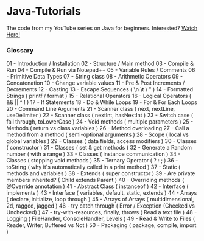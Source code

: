 # Java-Tutorials
The code from my YouTube series on Java for beginners. Interested? [Watch Here!](https://www.youtube.com/playlist?list=PL72Es31dJnK7bCyERqbpgZwlMDf1N18Kv)

### Glossary

01 - Introduction / Installation
02 - Structure / Main method
03 - Compile & Run
04 - Compile & Run via Notepad++
05 - Variable Rules / Comments
06 - Primitive Data Types
07 - String class
08 - Arithmetic Operators
09 - Concatenation
10 - Change variable values
11 - Pre & Post Increments / Decrements
12 - Casting
13 - Escape Sequences ( \n \t \\ \" )
14 - Formatted Strings ( printf / format )
15 - Relational Operators
16 - Logical Operators ( && || ^ ! )
17 - If Statements
18 - Do & While Loops
19 - For & For Each Loops
20 - Command Line Arguments
21 - Scanner class ( next, nextLine, useDelimiter )
22 - Scanner class ( nextInt, hasNextInt )
23 - Switch case ( fall through, toLowerCase )
24 - Void methods ( multiple parameters )
25 - Methods ( return vs class variables )
26 - Method overloading
27 - Call a method from a method ( semi-optional arguments )
28 - Scope ( local vs global variables )
29 - Classes ( data fields, access modifiers )
30 - Classes ( constructor )
31 - Classes ( set & get methods )
32 - Generate a Random number ( with a range )
33 - Classes ( instance communication )
34 - Classes ( stopping void methods )
35 - Ternary Operator ( ? : ; )
36 - toString ( why it's automatically called in a print method )
37 - Static ( methods and variables )
38 - Extends ( super constructor )
39 - Are private members inherited? ( Child extends Parent )
40 - Overriding methods ( @Override annotation )
41 - Abstract Class ( instanceof )
42 - Interface ( implements )
43 - Interface ( variables, default, static, extends )
44 - Arrays ( declare, initialize, loop through )
45 - Arrays of Arrays ( multidimensional, 2d, ragged, jagged )
46 - try catch through ( Error / Exception (Checked vs Unchecked) )
47 - try-with-resources, finally, throws ( Read a text file )
48 - Logging ( FileHandler, ConsoleHandler, Levels )
49 - Read & Write to Files ( Reader, Writer, Buffered vs Not )
50 - Packaging ( package, compile, import )
